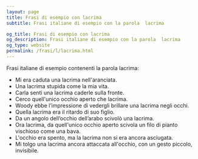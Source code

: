 ```yaml
---
layout: page
title: Frasi di esempio con lacrima 
subtitle: Frasi italiane di esempio con la parola  lacrima

og_title: Frasi di esempio con lacrima 
og_description: Frasi italiane di esempio con la parola  lacrima
og_type: website
permalink: /frasi/l/lacrima.html
---
```


Frasi italiane di esempio contenenti la parola lacrima:


- Mi era caduta una lacrima nell'aranciata.
- Una lacrima stupida come la mia vita.
- Carla sentì una lacrima caderle sulla fronte.
- Cerco quell'unico occhio aperto che lacrima.
- Woody ebbe l’impressione di vedergli brillare una lacrima negli occhi.
- Quella lacrima era il ritardo di suo figlio.
- Da un angolo dell’occhio dell’arabo scivolò una lacrima.
- Ora lacrima, da quell'unico occhio aperto scivola un filo di pianto vischioso come una bava.
- L'occhio era spento, ma la lacrima non si era ancora asciugata.
- Mi tolgo una lacrima ancora attaccata all'occhio, con un gesto piccolo, invisibile.
